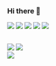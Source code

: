 ### Hi there 👋

<!--
**gga01075/gga01075** is a ✨ _special_ ✨ repository because its `README.md` (this file) appears on your GitHub profile.

Here are some ideas to get you started:

- 🔭 I’m currently working on ...
- 🌱 I’m currently learning ...
- 👯 I’m looking to collaborate on ...
- 🤔 I’m looking for help with ...
- 💬 Ask me about ...
- 📫 How to reach me: ...
- 😄 Pronouns: ...
- ⚡ Fun fact: ...
-->


<a href="#" target="_blank"><img src="https://img.shields.io/badge/HTML5-E34F26?style=flat-square&logo=HTML5&logoColor=white"/></a>
<a href="#" target="_blank"><img src="https://img.shields.io/badge/CSS3-1572B6?style=flat-square&logo=HTML5&logoColor=white"/></a>
<a href="#" target="_blank"><img src="https://img.shields.io/badge/JavaScript-F7DF1E?style=flat-square&logo=HTML5&logoColor=white"/></a>
<a href="#" target="_blank"><img src="https://img.shields.io/badge/jQuery-0769AD?style=flat-square&logo=HTML5&logoColor=white"/></a>
<a href="#" target="_blank"><img src="https://img.shields.io/badge/Vue-FF61F6?style=flat-square&logo=HTML5&logoColor=white"/></a>

<br />
<a href="#" target="_blank"><img src="https://img.shields.io/badge/Adobe Photoshop-31A8FF?style=flat-square&logo=HTML5&logoColor=white"/></a>
<a href="#" target="_blank"><img src="https://img.shields.io/badge/Adobe XD-FF61F6?style=flat-square&logo=HTML5&logoColor=white"/></a>

<br />
<a href="#" target="_blank"><img src="https://img.shields.io/badge/npm-CB3837?style=flat-square&logo=HTML5&logoColor=white"/></a>



